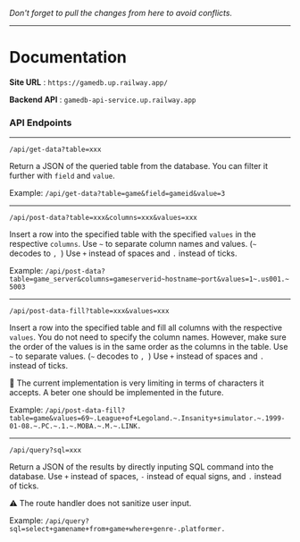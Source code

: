 *Don't forget to pull the changes from here to avoid conflicts.*

---

# Documentation #

**Site URL** : `https://gamedb.up.railway.app/`

**Backend API** : `gamedb-api-service.up.railway.app`


### API Endpoints ###

---

`/api/get-data?table=xxx`

Return a JSON of the queried table from the database. You can filter it further with `field` and `value`.

Example: `/api/get-data?table=game&field=gameid&value=3`

---

`/api/post-data?table=xxx&columns=xxx&values=xxx`

Insert a row into the specified table with the specified `values` in the respective `columns`. Use `~` to separate column names and values. (`~` decodes to `, `) Use `+` instead of spaces and `.` instead of ticks.

Example: `/api/post-data?table=game_server&columns=gameserverid~hostname~port&values=1~.us001.~5003`

---

`/api/post-data-fill?table=xxx&values=xxx`

Insert a row into the specified table and fill all columns with the respective `values`. You do not need to specify the column names. However, make sure the order of the values is in the same order as the columns in the table. Use `~` to separate values. (`~` decodes to `, `) Use `+` instead of spaces and `.` instead of ticks.

:construction: The current implementation is very limiting in terms of characters it accepts. A beter one should be implemented in the future.

Example: `/api/post-data-fill?table=game&values=69~.League+of+Legoland.~.Insanity+simulator.~.1999-01-08.~.PC.~.1.~.MOBA.~.M.~.LINK.`

---

`/api/query?sql=xxx`

Return a JSON of the results by directly inputing SQL command into the database. Use `+` instead of spaces, `-` instead of equal signs, and `.` instead of ticks.

:warning: The route handler does not sanitize user input.

Example: `/api/query?sql=select+gamename+from+game+where+genre-.platformer.`